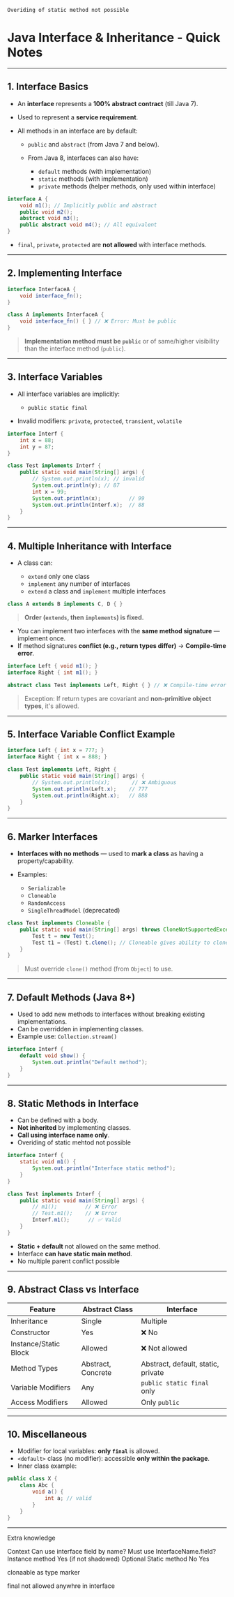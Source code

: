 
    Overiding of static method not possible

# **Java Interface & Inheritance - Quick Notes**

---

## **1. Interface Basics**

* An **interface** represents a **100% abstract contract** (till Java 7).
* Used to represent a **service requirement**.
* All methods in an interface are by default:

  * `public` and `abstract` (from Java 7 and below).
  * From Java 8, interfaces can also have:

    * `default` methods (with implementation)
    * `static` methods (with implementation)
    * `private` methods (helper methods, only used within interface)

```java
interface A {
    void m1(); // Implicitly public and abstract
    public void m2();
    abstract void m3();
    public abstract void m4(); // All equivalent
}
```

* `final`, `private`, `protected` are **not allowed** with interface methods.
---

## **2. Implementing Interface**

```java
interface InterfaceA {
    void interface_fn();
}

class A implements InterfaceA {
    void interface_fn() { } // ❌ Error: Must be public
}
```

> **Implementation method must be `public`** or of same/higher visibility than the interface method (`public`).

---

## **3. Interface Variables**

* All interface variables are implicitly:

  * `public static final`
* Invalid modifiers: `private`, `protected`, `transient`, `volatile`

```java
interface Interf {
    int x = 88;
    int y = 87;
}

class Test implements Interf {
    public static void main(String[] args) {
        // System.out.println(x); // invalid
        System.out.println(y); // 87
        int x = 99;
        System.out.println(x);         // 99
        System.out.println(Interf.x);  // 88
    }
}
```

---

## **4. Multiple Inheritance with Interface**

* A class can:

  * `extend` only one class
  * `implement` any number of interfaces
  * `extend` a class and `implement` multiple interfaces

```java
class A extends B implements C, D { }
```

> **Order (`extends`, then `implements`) is fixed.**

* You can implement two interfaces with the **same method signature** — implement once.
* If method signatures **conflict (e.g., return types differ)** → **Compile-time error**.

```java
interface Left { void m1(); }
interface Right { int m1(); }

abstract class Test implements Left, Right { } // ❌ Compile-time error
```

> Exception: If return types are covariant and **non-primitive object types**, it's allowed.

---

## **5. Interface Variable Conflict Example**

```java
interface Left { int x = 777; }
interface Right { int x = 888; }

class Test implements Left, Right {
    public static void main(String[] args) {
        // System.out.println(x);       // ❌ Ambiguous
        System.out.println(Left.x);    // 777
        System.out.println(Right.x);   // 888
    }
}
```

---

## **6. Marker Interfaces**

* **Interfaces with no methods** — used to **mark a class** as having a property/capability.
* Examples:

  * `Serializable`
  * `Cloneable`
  * `RandomAccess`
  * `SingleThreadModel` (deprecated)

```java
class Test implements Cloneable {
    public static void main(String[] args) throws CloneNotSupportedException {
        Test t = new Test();
        Test t1 = (Test) t.clone(); // Cloneable gives ability to clone
    }
}
```

> Must override `clone()` method (from `Object`) to use.

---

## **7. Default Methods (Java 8+)**

* Used to add new methods to interfaces without breaking existing implementations.
* Can be overridden in implementing classes.
* Example use: `Collection.stream()`

```java
interface Interf {
    default void show() {
        System.out.println("Default method");
    }
}
```

---

## **8. Static Methods in Interface**

* Can be defined with a body.
* **Not inherited** by implementing classes.
* **Call using interface name only**.
* Overiding of static mehtod not possible

```java
interface Interf {
    static void m1() {
        System.out.println("Interface static method");
    }
}

class Test implements Interf {
    public static void main(String[] args) {
        // m1();         // ❌ Error
        // Test.m1();    // ❌ Error
        Interf.m1();      // ✅ Valid
    }
}
```

* **Static + default** not allowed on the same method.
* Interface **can have static main method**.
* No multiple parent conflict possible

---

## **9. Abstract Class vs Interface**

| Feature               | Abstract Class     | Interface                          |
| --------------------- | ------------------ | ---------------------------------- |
| Inheritance           | Single             | Multiple                           |
| Constructor           | Yes                | ❌ No                               |
| Instance/Static Block | Allowed            | ❌ Not allowed                      |
| Method Types          | Abstract, Concrete | Abstract, default, static, private |
| Variable Modifiers    | Any                | `public static final` only         |
| Access Modifiers      | Allowed            | Only `public`                      |

---

## **10. Miscellaneous**

* Modifier for local variables: **only `final`** is allowed.
* `<default>` class (no modifier): accessible **only within the package**.
* Inner class example:

```java
public class X {
    class Abc {
        void a() {
            int a; // valid
        }
    }
}
```

---

Extra knowledge

Context	Can use interface field by name?	Must use InterfaceName.field?
Instance method	Yes (if not shadowed)	Optional
Static method	No	Yes


clonaable as type marker


final not allowed anywhre in interface

